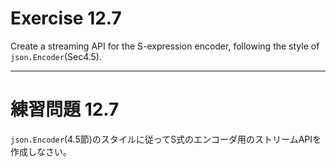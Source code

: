 # Exercise 12.7
Create a streaming API for the S-expression encoder, following the style of `json.Encoder`(Sec4.5).


---
# 練習問題 12.7
`json.Encoder`(4.5節)のスタイルに従ってS式のエンコーダ用のストリームAPIを作成しなさい。
